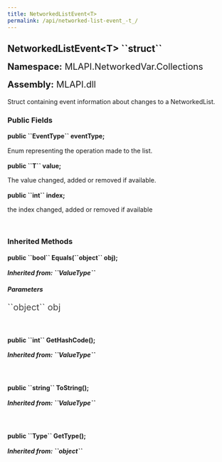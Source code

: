 ```yaml
---
title: NetworkedListEvent<T>
permalink: /api/networked-list-event_-t_/
---
```


<div style="line-height: 1;">
	<h2 markdown="1">NetworkedListEvent&lt;T&gt; ``struct``</h2>
	<p style="font-size: 20px;"><b>Namespace:</b> MLAPI.NetworkedVar.Collections</p>
	<p style="font-size: 20px;"><b>Assembly:</b> MLAPI.dll</p>
</div>
<p>Struct containing event information about changes to a NetworkedList.</p>

<div>
	<h3 markdown="1">Public Fields</h3>
	<div style="line-height: 1;">
		<h4 markdown="1"><b>public ``EventType<T>`` eventType;</b></h4>
		<p>Enum representing the operation made to the list.</p>
	</div>
	<div style="line-height: 1;">
		<h4 markdown="1"><b>public ``T`` value;</b></h4>
		<p>The value changed, added or removed if available.</p>
	</div>
	<div style="line-height: 1;">
		<h4 markdown="1"><b>public ``int`` index;</b></h4>
		<p>the index changed, added or removed if available</p>
	</div>
</div>
<br>
<div>
	<h3 markdown="1">Inherited Methods</h3>
	<div style="line-height: 1;">
		<h4 markdown="1"><b>public ``bool`` Equals(``object`` obj);</b></h4>
		<h5 markdown="1">Inherited from: ``ValueType``</h5>
		<h5><b>Parameters</b></h5>
		<div>
			<p style="font-size: 20px; color: #444;" markdown="1">``object`` obj</p>
		</div>
	</div>
	<br>
	<div style="line-height: 1;">
		<h4 markdown="1"><b>public ``int`` GetHashCode();</b></h4>
		<h5 markdown="1">Inherited from: ``ValueType``</h5>
	</div>
	<br>
	<div style="line-height: 1;">
		<h4 markdown="1"><b>public ``string`` ToString();</b></h4>
		<h5 markdown="1">Inherited from: ``ValueType``</h5>
	</div>
	<br>
	<div style="line-height: 1;">
		<h4 markdown="1"><b>public ``Type`` GetType();</b></h4>
		<h5 markdown="1">Inherited from: ``object``</h5>
	</div>
</div>
<br>
